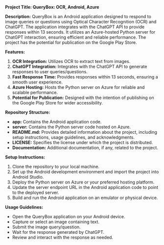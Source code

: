 **Project Title: QueryBox: OCR, Android, Azure**

**Description:**
QueryBox is an Android application designed to respond to image queries or questions using Optical Character Recognition (OCR) and ChatGPT. The application integrates with the ChatGPT API to provide responses within 13 seconds. It utilizes an Azure-hosted Python server for ChatGPT interaction, ensuring efficient and reliable performance. The project has the potential for publication on the Google Play Store.

**Features:**
1. **OCR Integration:** Utilizes OCR to extract text from images.
2. **ChatGPT Integration:** Integrates with the ChatGPT API to generate responses to user queries/questions.
3. **Fast Response Time:** Provides responses within 13 seconds, ensuring a smooth user experience.
4. **Azure Hosting:** Hosts the Python server on Azure for reliable and scalable performance.
5. **Potential for Publication:** Designed with the intention of publishing on the Google Play Store for wider accessibility.

**Repository Structure:**
- **app:** Contains the Android application code.
- **server:** Contains the Python server code hosted on Azure.
- **README.md:** Provides detailed information about the project, including setup instructions, usage guidelines, and acknowledgments.
- **LICENSE:** Specifies the license under which the project is distributed.
- **Documentation:** Additional documentation, if any, related to the project.

**Setup Instructions:**
1. Clone the repository to your local machine.
2. Set up the Android development environment and import the project into Android Studio.
3. Deploy the Python server on Azure or your preferred hosting platform.
4. Update the server endpoint URL in the Android application code to point to the deployed server.
5. Build and run the Android application on an emulator or physical device.

**Usage Guidelines:**
- Open the QueryBox application on your Android device.
- Capture or select an image containing text.
- Submit the image query/question.
- Wait for the response generated by ChatGPT.
- Review and interact with the response as needed.
